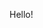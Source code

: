 Hello!

<!---
wragle/wragle is a ✨ special ✨ repository because its `README.md` (this file) appears on your GitHub profile.
You can click the Preview link to take a look at your changes.
--->
